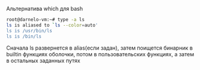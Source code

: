 Альтернатива which для bash

```sh
root@darnelo-vm:~# type -a ls
ls is aliased to `ls --color=auto'
ls is /usr/bin/ls
ls is /bin/ls
```

Сначала ls развернется в alias(если задан), затем поищется бинарник в builtin функциях оболочки, потом в пользовательских функциях, а затем в остальных заданных путях